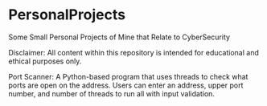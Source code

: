 # PersonalProjects
Some Small Personal Projects of Mine that Relate to CyberSecurity

Disclaimer: All content within this repository is intended for educational and ethical purposes only.

Port Scanner: A Python-based program that uses threads to check what ports are open on the address. Users can enter an address, upper port number, and number of threads to run all with input validation.
